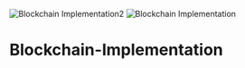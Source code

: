 ![Blockchain Implementation2](https://user-images.githubusercontent.com/21158251/110106073-e2a3c880-7db1-11eb-8a4b-235ce48cd2a6.PNG)
![Blockchain Implementation](https://user-images.githubusercontent.com/21158251/110106145-fc451000-7db1-11eb-87fa-3fec8de24ba1.PNG)
# Blockchain-Implementation

